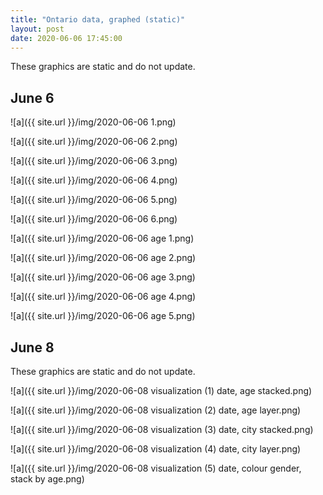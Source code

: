 ```yaml
---
title: "Ontario data, graphed (static)"
layout: post
date: 2020-06-06 17:45:00
---
```


These graphics are static and do not update.

## June 6

![a]({{ site.url }}/img/2020-06-06 1.png)

![a]({{ site.url }}/img/2020-06-06 2.png)

![a]({{ site.url }}/img/2020-06-06 3.png)

![a]({{ site.url }}/img/2020-06-06 4.png)

![a]({{ site.url }}/img/2020-06-06 5.png)

![a]({{ site.url }}/img/2020-06-06 6.png)

![a]({{ site.url }}/img/2020-06-06 age 1.png)

![a]({{ site.url }}/img/2020-06-06 age 2.png)

![a]({{ site.url }}/img/2020-06-06 age 3.png)

![a]({{ site.url }}/img/2020-06-06 age 4.png)

![a]({{ site.url }}/img/2020-06-06 age 5.png)

## June 8

These graphics are static and do not update.

![a]({{ site.url }}/img/2020-06-08 visualization (1) date, age stacked.png)

![a]({{ site.url }}/img/2020-06-08 visualization (2) date, age layer.png)

![a]({{ site.url }}/img/2020-06-08 visualization (3) date, city stacked.png)

![a]({{ site.url }}/img/2020-06-08 visualization (4) date, city layer.png)

![a]({{ site.url }}/img/2020-06-08 visualization (5) date, colour gender, stack by age.png)
